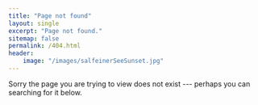 ```yaml
---
title: "Page not found"
layout: single
excerpt: "Page not found."
sitemap: false
permalink: /404.html
header: 
    image: "/images/salfeinerSeeSunset.jpg"
---
```


Sorry the page you are trying to view does not exist --- perhaps you can searching for it below.
<script type="text/javascript">
  var GOOG_FIXURL_LANG = 'en';
  var GOOG_FIXURL_SITE = '{{ site.url }}'
</script>
<script type="text/javascript"
  src="//linkhelp.clients.google.com/tbproxy/lh/wm/fixurl.js">
</script>